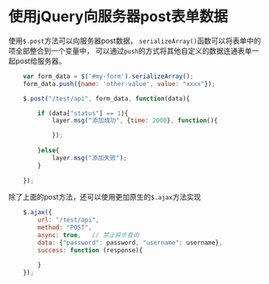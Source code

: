 # 使用jQuery向服务器post表单数据

使用`$.post`方法可以向服务器post数据，
`serializeArray()`函数可以将表单中的项全部整合到一个变量中，
可以通过`push`的方式将其他自定义的数据连通表单一起post给服务器。

```javascript
	var form_data = $('#my-form').serializeArray();
    form_data.push({name: 'other-value', value: "xxxx"});

    $.post("/test/api", form_data, function(data){

        if (data["status"] == 1){
            layer.msg("添加成功", {time: 2000}, function(){

            });
            
        }else{
            layer.msg("添加失败");
        }
            
    });
```

除了上面的post方法，还可以使用更加原生的`$.ajax`方法实现

```javascript
	$.ajax({
        url: "/test/api",
        method: "POST",
        async: true,   // 禁止异步查询
        data: {"password": password, "username": username},
        success: function (response){

        }
    });
```